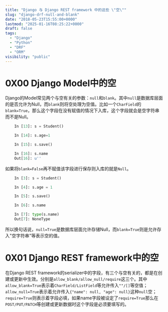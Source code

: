 ```yaml
---
title: "Django 与 Django REST framework 中的这些 \"空\""
slug: "django-drf-null-and-blank"
date: "2018-05-23T15:55:00+0000"
lastmod: "2025-01-16T08:25:22+0000"
draft: false
tags:
  - "Django"
  - "Python"
  - "DRF"
  - "ORM"
visibility: "public"
---
```

# 0X00 Django Model中的空

Django的Model常见两个与空有关的参数：`null`和`blank`。其中`null`是数据库层面的是否允许为Null，而`blank`则将空处理为空值。比如一个`CharField`的`blank=True`，那么这个字段在没有赋值的情况下入库，这个字段就会是空字符串而不是Null。

```python
    In [13]: s = Student()

    In [14]: s.age=1

    In [15]: s.save()

    In [16]: s.name
    Out[16]: u''
```

如果将`blank=False`再不赋值该字段进行保存则入库的就是`Null`。

```python
    In [3]: s = Student()

    In [4]: s.age = 1

    In [5]: s.save()

    In [6]: s.name

    In [7]: type(s.name)
    Out[7]: NoneType
```

所以换句话说，`null=True`是数据库层面允许存储Null，而`blank=True`则是允许存入"空字符串"等表示空的值。

# 0X01 Django REST framework中的空

在Django REST framework的serializer中的字段，有三个与空有关的，都是在创建或更新中生效。分别是`allow_blank/allow_null/require`这三个。其中`allow_blank=True`表示着`CharField/ListField`等允许传入`""/[]`等空值；`allow_null=True`表示着允许传入`{"name": null, "age": null}`这种`null`空；`require=True`则表示着字段必填，如果name字段被设定了`require=True`那么在`POST/PUT/PATCH`等创建或更新数据时这个字段是必须要填写的。
